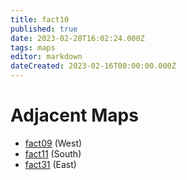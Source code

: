 ```yaml
---
title: fact10
published: true
date: 2023-02-28T16:02:24.000Z
tags: maps
editor: markdown
dateCreated: 2023-02-16T00:00:00.000Z
---
```



# Adjacent Maps
 * [fact09](/maps/fact09) (West)
 * [fact11](/maps/fact11) (South)
 * [fact31](/maps/fact31) (East)
